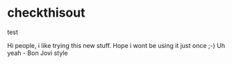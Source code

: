 # checkthisout
test

Hi people,
i like trying this new stuff. Hope i wont be using it just once ;-)
Uh yeah - Bon Jovi style
